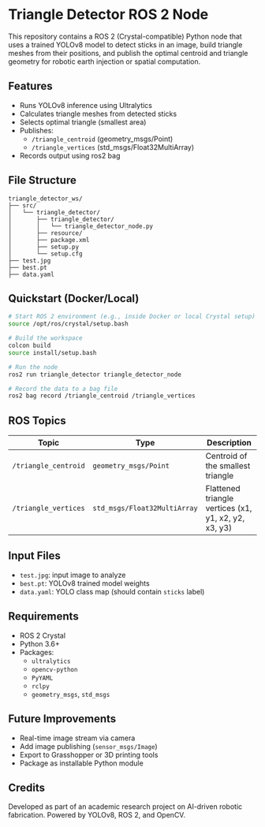 # Triangle Detector ROS 2 Node

This repository contains a ROS 2 (Crystal-compatible) Python node that uses a trained YOLOv8 model to detect sticks in an image, build triangle meshes from their positions, and publish the optimal centroid and triangle geometry for robotic earth injection or spatial computation.

## Features
- Runs YOLOv8 inference using Ultralytics
- Calculates triangle meshes from detected sticks
- Selects optimal triangle (smallest area)
- Publishes:
  - `/triangle_centroid` (geometry_msgs/Point)
  - `/triangle_vertices` (std_msgs/Float32MultiArray)
- Records output using ros2 bag

## File Structure
```
triangle_detector_ws/
├── src/
│   └── triangle_detector/
│       ├── triangle_detector/
│       │   └── triangle_detector_node.py
│       ├── resource/
│       ├── package.xml
│       ├── setup.py
│       └── setup.cfg
├── test.jpg
├── best.pt
├── data.yaml
```

## Quickstart (Docker/Local)
```bash
# Start ROS 2 environment (e.g., inside Docker or local Crystal setup)
source /opt/ros/crystal/setup.bash

# Build the workspace
colcon build
source install/setup.bash

# Run the node
ros2 run triangle_detector triangle_detector_node

# Record the data to a bag file
ros2 bag record /triangle_centroid /triangle_vertices
```

## ROS Topics
| Topic | Type | Description |
|-------|------|-------------|
| `/triangle_centroid` | `geometry_msgs/Point` | Centroid of the smallest triangle |
| `/triangle_vertices` | `std_msgs/Float32MultiArray` | Flattened triangle vertices (x1, y1, x2, y2, x3, y3) |

## Input Files
- `test.jpg`: input image to analyze
- `best.pt`: YOLOv8 trained model weights
- `data.yaml`: YOLO class map (should contain `sticks` label)

## Requirements
- ROS 2 Crystal
- Python 3.6+
- Packages:
  - `ultralytics`
  - `opencv-python`
  - `PyYAML`
  - `rclpy`
  - `geometry_msgs`, `std_msgs`

## Future Improvements
- Real-time image stream via camera
- Add image publishing (`sensor_msgs/Image`)
- Export to Grasshopper or 3D printing tools
- Package as installable Python module

## Credits
Developed as part of an academic research project on AI-driven robotic fabrication. Powered by YOLOv8, ROS 2, and OpenCV.
